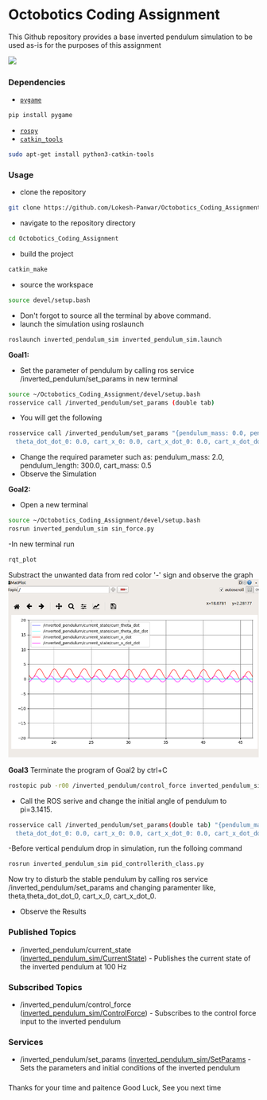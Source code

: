 # Octobotics Coding Assignment

This Github repository provides a base inverted pendulum simulation to be used as-is for the purposes of this assignment

![](src/inverted_pendulum_sim/media/inverted_pendulum_sim.png)

### Dependencies

- [`pygame`](https://pypi.org/project/pygame/)

```bash
pip install pygame
```

- [`rospy`](http://wiki.ros.org/rospy)
- [`catkin_tools`](https://catkin-tools.readthedocs.io/en/latest/installing.html)

```bash
sudo apt-get install python3-catkin-tools
```

### Usage

- clone the repository

```bash
git clone https://github.com/Lokesh-Panwar/Octobotics_Coding_Assignment.git
```

- navigate to the repository directory

```bash
cd Octobotics_Coding_Assignment
```

- build the project

```bash
catkin_make
```
- source the workspace

```bash
source devel/setup.bash
```
- Don't forgot to source all the terminal by above command.
- launch the simulation using roslaunch

```bash
roslaunch inverted_pendulum_sim inverted_pendulum_sim.launch
```
**Goal1:** 
- Set the parameter of pendulum by calling ros service /inverted_pendulum/set_params in new terminal

```bash
source ~/Octobotics_Coding_Assignment/devel/setup.bash
rosservice call /inverted_pendulum/set_params (double tab)
```
- You will get the following 

```bash
rosservice call /inverted_pendulum/set_params "{pendulum_mass: 0.0, pendulum_length: 0.0, cart_mass: 0.0, theta_0: 0.0, theta_dot_0: 0.0,
  theta_dot_dot_0: 0.0, cart_x_0: 0.0, cart_x_dot_0: 0.0, cart_x_dot_dot_0: 0.0}" 
```
- Change the required parameter such as: pendulum_mass: 2.0, pendulum_length: 300.0, cart_mass: 0.5
- Observe the Simulation

**Goal2:**
- Open a new terminal
```bash
source ~/Octobotics_Coding_Assignment/devel/setup.bash
rosrun inverted_pendulum_sim sin_force.py
```
-In new terminal run 
```bash
rqt_plot
```
Substract the unwanted data from red color '-' sign and observe the graph
![](src/inverted_pendulum_sim/media/Goal2_Graph.png)

**Goal3**
Terminate the program of Goal2 by ctrl+C

```bash
rostopic pub -r00 /inverted_pendulum/control_force inverted_pendulum_sim/ControlForce  0
```

- Call the ROS serive and change the initial angle of pendulum to pi=3.1415.

```bash
rosservice call /inverted_pendulum/set_params(double tab) "{pendulum_mass: 2.0, pendulum_length: 300.0, cart_mass: 0.5, theta_0: 3.1415, theta_dot_0: 0.0,
  theta_dot_dot_0: 0.0, cart_x_0: 0.0, cart_x_dot_0: 0.0, cart_x_dot_dot_0: 0.0}" 
```
-Before vertical pendulum drop in simulation, run the folloing command
```bash
rosrun inverted_pendulum_sim pid_controllerith_class.py 
```
Now try to disturb the stable pendulum by calling ros service /inverted_pendulum/set_params and changing paramenter like, theta,theta_dot_dot_0, cart_x_0, cart_x_dot_0.

- Observe the Results

### Published Topics
- /inverted_pendulum/current_state ([inverted_pendulum_sim/CurrentState](https://github.com/octobotics/Octobotics_Coding_Assignment/blob/main/src/inverted_pendulum_sim/msg/CurrentState.msg)) - Publishes the current state of the inverted pendulum at 100 Hz
 
### Subscribed Topics
- /inverted_pendulum/control_force ([inverted_pendulum_sim/ControlForce](https://github.com/octobotics/Octobotics_Coding_Assignment/blob/main/src/inverted_pendulum_sim/msg/ControlForce.msg)) - Subscribes to the control force input to the inverted pendulum

### Services
- /inverted_pendulum/set_params ([inverted_pendulum_sim/SetParams](https://github.com/octobotics/Octobotics_Coding_Assignment/tree/main/src/inverted_pendulum_sim/src) - Sets the parameters and initial conditions of the inverted pendulum

###
Thanks for your time and paitence
Good Luck, See you next time
